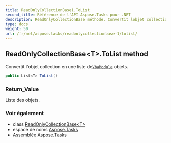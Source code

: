 ```yaml
---
title: ReadOnlyCollectionBase1.ToList
second_title: Référence de l'API Aspose.Tasks pour .NET
description: ReadOnlyCollectionBase méthode. Convertit lobjet collection en une liste deVbaModule objets.
type: docs
weight: 50
url: /fr/net/aspose.tasks/readonlycollectionbase-1/tolist/
---
```

## ReadOnlyCollectionBase&lt;T&gt;.ToList method

Convertit l'objet collection en une liste de[`VbaModule`](../../vbamodule/) objets.

```csharp
public List<T> ToList()
```

### Return_Value

Liste des objets.

### Voir également

* class [ReadOnlyCollectionBase&lt;T&gt;](../)
* espace de noms [Aspose.Tasks](../../readonlycollectionbase-1/)
* Assemblée [Aspose.Tasks](../../../)


